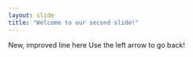 ```yaml
---
layout: slide
title: "Welcome to our second slide!"
---
```

New, improved line here
Use the left arrow to go back!
